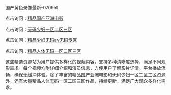 国产黄色录像最新-0709ht

点击访问：<a href="https://heiliaoll4qsx.pages.dev">精品国产亚洲电影</a>

点击访问：<a href="https://heiliaowzu4ur.pages.dev">无码少妇一区二区三区</a>

点击访问：<a href="https://heiliaozj3tjd.pages.dev">精品少妇无码av无码专区</a>

点击访问：<a href="https://heiliaoe8ajia.pages.dev">精品人体无码一区二区三区</a>

这些精选资源站为用户提供多样化的视频内容，支持多种清晰度选择，满足不同观影需求。每个视频均附详细介绍和演员信息，方便用户了解影片详情。平台播放流畅，确保无缓冲体验。除了丰富的精品国产亚洲电影和无码少妇一区二区三区资源外，还有大量精品人体无码一区二区三区作品，持续更新，满足广大观众多样化需求。

<span style="display:none;">[Canonical link](https://github.com/met20250709/met5 ）</span>

